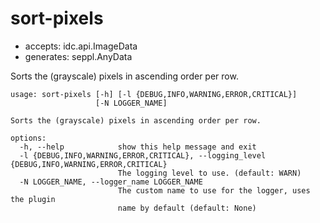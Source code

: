 # sort-pixels

* accepts: idc.api.ImageData
* generates: seppl.AnyData

Sorts the (grayscale) pixels in ascending order per row.

```
usage: sort-pixels [-h] [-l {DEBUG,INFO,WARNING,ERROR,CRITICAL}]
                   [-N LOGGER_NAME]

Sorts the (grayscale) pixels in ascending order per row.

options:
  -h, --help            show this help message and exit
  -l {DEBUG,INFO,WARNING,ERROR,CRITICAL}, --logging_level {DEBUG,INFO,WARNING,ERROR,CRITICAL}
                        The logging level to use. (default: WARN)
  -N LOGGER_NAME, --logger_name LOGGER_NAME
                        The custom name to use for the logger, uses the plugin
                        name by default (default: None)
```
